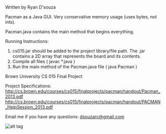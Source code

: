 Written by Ryan D'souza

Pacman as a Java GUI. Very conservative memory usage (uses bytes, not ints).

Pacman.java contains the main method that begins everything.

Running Instructions:
1. cs015.jar should be added to the project library/file path. The .jar contains a 2D array that represents the board and its contents. 
2. Compile all files ( javac *.java )
3. Run the main method of the Pacman.java file ( java Pacman )

Brown University CS 015 Final Project

Project Specifications: 
http://cs.brown.edu/courses/cs015/finalprojects/pacman/handout/Pacman_2013.pdf
http://cs.brown.edu/courses/cs015/finalprojects/pacman/handout/PACMAN_HelpSession_2013.pdf

Email me if you have any questions: dsouzarc@gmail.com

![alt tag](https://github.com/dsouzarc/pacman/blob/master/Pacman1.png)
